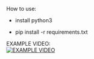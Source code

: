 How to use: 

* install python3

* pip install -r requirements.txt

EXAMPLE VIDEO: <br /> [![EXAMPLE VIDEO](https://i.imgur.com/eBlyUtC.png)](https://youtu.be/1fj-am8wX30)
